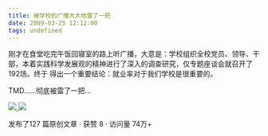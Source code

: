 ```yaml
---
title: 被学校的广播大大地雷了一把
date: 2009-03-25 12:12:00
tags: undefined
---
```

刚才在食堂吃完午饭回寝室的路上听广播，大意是：学校组织全校党员、领导、干部，本着实践科学发展观的精神进行了深入的调查研究，仅专题座谈会就召开了192场。终于
得出一个重要结论：就业率对于我们学校是很重要的。

TMD......彻底被雷了一把...



[ ![](https://profile.csdnimg.cn/5/2/5/3_cuipengfei1)
![](https://g.csdnimg.cn/static/user-reg-year/1x/11.png)
](https://blog.csdn.net/cuipengfei1)



发布了127 篇原创文章  ·  获赞 8  ·  访问量 74万+

